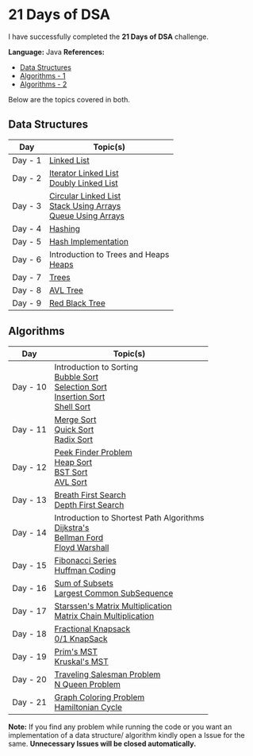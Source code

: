 # 21 Days of DSA
I have successfully completed the **21 Days of DSA** challenge. 

**Language:** Java
**References:**

 - [Data Structures](https://www.youtube.com/playlist?list=PLpPXw4zFa0uKKhaSz87IowJnOTzh9tiBk)
 - [Algorithms - 1](https://www.youtube.com/playlist?list=PLUl4u3cNGP61Oq3tWYp6V_F-5jb5L2iHb)
 - [Algorithms - 2](https://www.youtube.com/playlist?list=PLDN4rrl48XKpZkf03iYFl-O29szjTrs_O)

Below are the topics covered in both. 

## Data Structures
| Day | Topic(s) |
|--|--|
| Day - 1 | [Linked List](https://github.com/tombstoneghost/21-Days-of-DSA/blob/master/DataStructures/LinkedListClass.java)  |
| Day - 2 | [Iterator Linked List](https://github.com/tombstoneghost/21-Days-of-DSA/blob/master/DataStructures/LinkedListClass.java) <br> [Doubly Linked List](https://github.com/tombstoneghost/21-Days-of-DSA/blob/master/DataStructures/DoublyLinkedList.java) |
| Day - 3 | [Circular Linked List](https://github.com/tombstoneghost/21-Days-of-DSA/blob/master/DataStructures/CircularLinkedList.java) <br> [Stack Using Arrays](https://github.com/tombstoneghost/21-Days-of-DSA/blob/master/DataStructures/StackUsingArrays.java) <br> [Queue Using Arrays](https://github.com/tombstoneghost/21-Days-of-DSA/blob/master/DataStructures/QueueUsingArrays.java)  |
| Day - 4 | [Hashing](https://github.com/tombstoneghost/21-Days-of-DSA/blob/master/DataStructures/Hashing.java) |
| Day - 5 | [Hash Implementation](https://github.com/tombstoneghost/21-Days-of-DSA/blob/master/DataStructures/Hashes.java) |
| Day - 6 | Introduction to Trees and Heaps <br> [Heaps](https://github.com/tombstoneghost/21-Days-of-DSA/blob/master/DataStructures/Heaps.java) |
| Day - 7 | [Trees](https://github.com/tombstoneghost/21-Days-of-DSA/blob/master/DataStructures/Trees.java) |
| Day - 8 | [AVL Tree](https://github.com/tombstoneghost/21-Days-of-DSA/blob/master/DataStructures/AVLTrees.java) |
| Day - 9 | [Red Black Tree](https://github.com/tombstoneghost/21-Days-of-DSA/blob/master/DataStructures/RedBlackTrees.java) |

## Algorithms
| Day | Topic(s) |
|--|--|
| Day - 10 | Introduction to Sorting <br> [Bubble Sort](https://github.com/tombstoneghost/21-Days-of-DSA/blob/master/Algorithms/BubbleSort.java) <br> [Selection Sort](https://github.com/tombstoneghost/21-Days-of-DSA/blob/master/Algorithms/SelectionSort.java) <br> [Insertion Sort](https://github.com/tombstoneghost/21-Days-of-DSA/blob/master/Algorithms/InsertionSort.java) <br> [Shell Sort](https://github.com/tombstoneghost/21-Days-of-DSA/blob/master/Algorithms/ShellSort.java) |
| Day - 11 | [Merge Sort](https://github.com/tombstoneghost/21-Days-of-DSA/blob/master/Algorithms/MergeSort.java) <br> [Quick Sort](https://github.com/tombstoneghost/21-Days-of-DSA/blob/master/Algorithms/QuickSort.java) <br> [Radix Sort](https://github.com/tombstoneghost/21-Days-of-DSA/blob/master/Algorithms/RadixSort.java) |
| Day - 12 | [Peek Finder Problem](https://github.com/tombstoneghost/21-Days-of-DSA/blob/master/Algorithms/PeakFinderProblem.java) <br> [Heap Sort](https://github.com/tombstoneghost/21-Days-of-DSA/blob/master/Algorithms/HeapSort.java) <br> [BST Sort](https://github.com/tombstoneghost/21-Days-of-DSA/blob/master/Algorithms/BSTSort.java) <br> [AVL Sort](https://github.com/tombstoneghost/21-Days-of-DSA/blob/master/Algorithms/AVLSort.java) |
| Day - 13 | [Breath First Search](https://github.com/tombstoneghost/21-Days-of-DSA/blob/master/Algorithms/BreadthFirstSearch.java) <br> [Depth First Search](https://github.com/tombstoneghost/21-Days-of-DSA/blob/master/Algorithms/DepthFirstSearch.java) |
| Day - 14 | Introduction to Shortest Path Algorithms <br> [Dijkstra's](https://github.com/tombstoneghost/21-Days-of-DSA/blob/master/Algorithms/DijkstraShortestPath.java) <br> [Bellman Ford](https://github.com/tombstoneghost/21-Days-of-DSA/blob/master/Algorithms/BellmanFordAlgorithm.java) <br> [Floyd Warshall](https://github.com/tombstoneghost/21-Days-of-DSA/blob/master/Algorithms/FloydWarshall.java) |
| Day - 15 | [Fibonacci Series](https://github.com/tombstoneghost/21-Days-of-DSA/blob/master/Algorithms/FibonacciSeries.java) <br> [Huffman Coding](https://github.com/tombstoneghost/21-Days-of-DSA/blob/master/Algorithms/HuffmanCoding.java) |
| Day - 16 | [Sum of Subsets](https://github.com/tombstoneghost/21-Days-of-DSA/blob/master/Algorithms/SumOfSubsets.java) <br> [Largest Common SubSequence](https://github.com/tombstoneghost/21-Days-of-DSA/blob/master/Algorithms/LargestCommonSubSequence.java) |
| Day - 17 | [Starssen's Matrix Multiplication](https://github.com/tombstoneghost/21-Days-of-DSA/blob/master/Algorithms/StrassenMatrix.java) <br> [Matrix Chain Multiplication](https://github.com/tombstoneghost/21-Days-of-DSA/blob/master/Algorithms/MatrixChain.java) |
| Day - 18 | [Fractional Knapsack](https://github.com/tombstoneghost/21-Days-of-DSA/blob/master/Algorithms/FractionalKnapsack.java) <br> [0/1 KnapSack](https://github.com/tombstoneghost/21-Days-of-DSA/blob/master/Algorithms/Knapsack.java) |
| Day - 19 | [Prim's MST](https://github.com/tombstoneghost/21-Days-of-DSA/blob/master/Algorithms/PrimsMST.java) <br> [Kruskal's MST](https://github.com/tombstoneghost/21-Days-of-DSA/blob/master/Algorithms/KruskalsMST.java) |
| Day - 20 | [Traveling Salesman Problem](https://github.com/tombstoneghost/21-Days-of-DSA/blob/master/Algorithms/TravellingSalesman.java) <br> [N Queen Problem](https://github.com/tombstoneghost/21-Days-of-DSA/blob/master/Algorithms/NQueenProblem.java) |
| Day - 21 | [Graph Coloring Problem](https://github.com/tombstoneghost/21-Days-of-DSA/blob/master/Algorithms/GraphColoring.java) <br> [Hamiltonian Cycle](https://github.com/tombstoneghost/21-Days-of-DSA/blob/master/Algorithms/HamiltonianCycle.java) |


**Note:** If you find any problem while running the code or you want an implementation of a data structure/ algorithm kindly open a Issue for the same.  **Unnecessary Issues will be closed automatically.**
